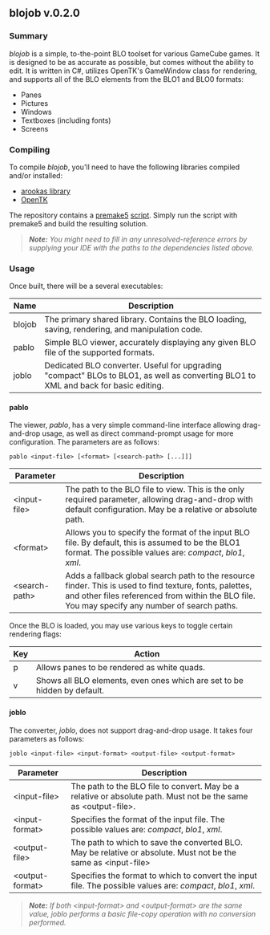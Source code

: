 
## blojob v.0.2.0

### Summary

_blojob_ is a simple, to-the-point BLO toolset for various GameCube games.
It is designed to be as accurate as possible, but comes without the ability to edit.
It is written in C#, utilizes OpenTK's GameWindow class for rendering, and supports all of the BLO elements from the BLO1 and BLO0 formats:

- Panes
- Pictures
- Windows
- Textboxes (including fonts)
- Screens

### Compiling

To compile _blojob_, you'll need to have the following libraries compiled and/or installed:

- [arookas library](http://github.com/arookas/arookas)
- [OpenTK](https://github.com/opentk/opentk)

The repository contains a [premake5](https://premake.github.io/) [script](premake5.lua).
Simply run the script with premake5 and build the resulting solution.

> _**Note:** You might need to fill in any unresolved-reference errors by supplying your IDE with the paths to the dependencies listed above._

### Usage

Once built, there will be a several executables:

|Name|Description|
|----|-----------|
|blojob|The primary shared library. Contains the BLO loading, saving, rendering, and manipulation code.|
|pablo|Simple BLO viewer, accurately displaying any given BLO file of the supported formats.|
|joblo|Dedicated BLO converter. Useful for upgrading "compact" BLOs to BLO1, as well as converting BLO1 to XML and back for basic editing.|

#### pablo

The viewer, _pablo_, has a very simple command-line interface allowing drag-and-drop usage, as well as direct command-prompt usage for more configuration.
The parameters are as follows:

```
pablo <input-file> [<format> [<search-path> [...]]]
```

|Parameter|Description|
|---------|-----------|
|&lt;input-file&gt;|The path to the BLO file to view. This is the only required parameter, allowing drag-and-drop with default configuration. May be a relative or absolute path.|
|&lt;format&gt;|Allows you to specify the format of the input BLO file. By default, this is assumed to be the BLO1 format. The possible values are: _compact_, _blo1_, _xml_.|
|&lt;search-path&gt;|Adds a fallback global search path to the resource finder. This is used to find texture, fonts, palettes, and other files referenced from within the BLO file. You may specify any number of search paths.|

Once the BLO is loaded, you may use various keys to toggle certain rendering flags:

|Key|Action|
|---|------|
|p|Allows panes to be rendered as white quads.|
|v|Shows all BLO elements, even ones which are set to be hidden by default.|

#### joblo

The converter, _joblo_, does not support drag-and-drop usage. It takes four parameters as follows:

```
joblo <input-file> <input-format> <output-file> <output-format>
```

|Parameter|Description|
|---------|-----------|
|&lt;input-file&gt;|The path to the BLO file to convert. May be a relative or absolute path. Must not be the same as &lt;output-file&gt;.|
|&lt;input-format&gt;|Specifies the format of the input file. The possible values are: _compact_, _blo1_, _xml_.|
|&lt;output-file&gt;|The path to which to save the converted BLO. May be relative or absolute. Must not be the same as &lt;input-file&gt;|
|&lt;output-format&gt;|Specifies the format to which to convert the input file. The possible values are: _compact_, _blo1_, _xml_.|

> _**Note:** If both &lt;input-format&gt; and &lt;output-format&gt; are the same value, _joblo_ performs a basic file-copy operation with no conversion performed._

